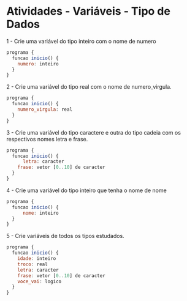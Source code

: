# Atividades - Variáveis - Tipo de Dados

1 - Crie uma variável do tipo inteiro com o nome de numero

```javascript
programa {
  funcao inicio() {
    numero: inteiro
  }
}
```

2 - Crie uma variável do tipo real com o nome de numero_virgula.

```javascript
programa {
  funcao inicio() {
    numero_virgula: real
  }
}
```

3 - Crie uma variável do tipo caractere e outra do tipo cadeia com os respectivos nomes letra e frase.

```javascript
programa {
  funcao inicio() {
      letra: caracter 
    frase: vetor [0..10] de caracter 
  }
}
```

4 - Crie uma variável do tipo inteiro que tenha o nome de nome

```javascript
programa {
  funcao inicio() {
      nome: inteiro 
  }
}
```

5 - Crie variáveis de todos os tipos estudados.

```javascript
programa {
  funcao inicio() {
    idade: inteiro
    troco: real
    letra: caracter 
    frase: vetor [0..10] de caracter 
    voce_vai: logico
  }
}
```